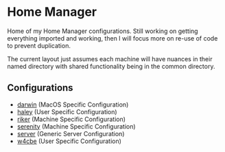 # Home Manager

Home of my Home Manager configurations. Still working on getting everything imported and working, then I will focus more on re-use of code to prevent duplication.

The current layout just assumes each machine will have nuances in their named directory with shared functionality being in the common directory.

##  Configurations

- [darwin](darwin) (MacOS Specific Configuration)
- [haley](haley) (User Specific Configuration)
- [riker](riker) (Machine Specific Configuration)
- [serenity](serenity) (Machine Specific Configuration)
- [server](server) (Generic Server Configuration)
- [w4cbe](w4cbe) (User Specific Configuration)
